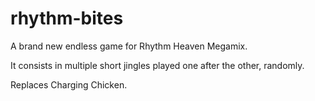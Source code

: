 # rhythm-bites

A brand new endless game for Rhythm Heaven Megamix.

It consists in multiple short jingles played one after the other, randomly.

Replaces Charging Chicken.
